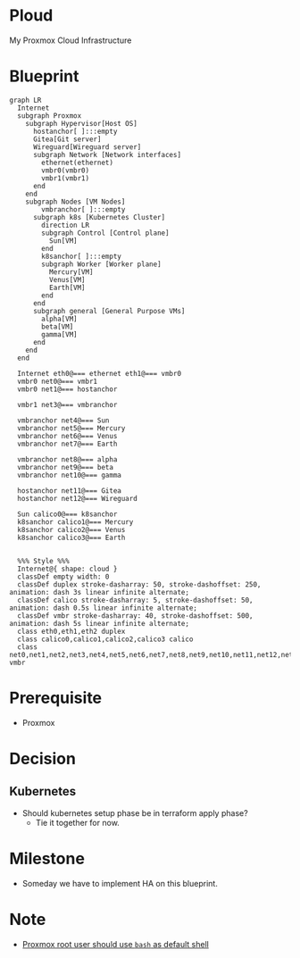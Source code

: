 # Ploud
My Proxmox Cloud Infrastructure

# Blueprint
```mermaid
graph LR
  Internet
  subgraph Proxmox
    subgraph Hypervisor[Host OS]
      hostanchor[ ]:::empty
      Gitea[Git server]
      Wireguard[Wireguard server]
      subgraph Network [Network interfaces]
        ethernet(ethernet)
        vmbr0(vmbr0)
        vmbr1(vmbr1)
      end
    end
    subgraph Nodes [VM Nodes]
        vmbranchor[ ]:::empty
      subgraph k8s [Kubernetes Cluster]
        direction LR
        subgraph Control [Control plane]
          Sun[VM]
        end
        k8sanchor[ ]:::empty
        subgraph Worker [Worker plane]
          Mercury[VM]
          Venus[VM]
          Earth[VM]
        end
      end
      subgraph general [General Purpose VMs]
        alpha[VM]
        beta[VM]
        gamma[VM]
      end
    end
  end

  Internet eth0@=== ethernet eth1@=== vmbr0
  vmbr0 net0@=== vmbr1
  vmbr0 net1@=== hostanchor
  
  vmbr1 net3@=== vmbranchor
  
  vmbranchor net4@=== Sun
  vmbranchor net5@=== Mercury
  vmbranchor net6@=== Venus
  vmbranchor net7@=== Earth 

  vmbranchor net8@=== alpha
  vmbranchor net9@=== beta
  vmbranchor net10@=== gamma 

  hostanchor net11@=== Gitea
  hostanchor net12@=== Wireguard
  
  Sun calico0@=== k8sanchor
  k8sanchor calico1@=== Mercury
  k8sanchor calico2@=== Venus
  k8sanchor calico3@=== Earth


  %%% Style %%%
  Internet@{ shape: cloud }
  classDef empty width: 0
  classDef duplex stroke-dasharray: 50, stroke-dashoffset: 250, animation: dash 3s linear infinite alternate;
  classDef calico stroke-dasharray: 5, stroke-dashoffset: 50, animation: dash 0.5s linear infinite alternate;
  classDef vmbr stroke-dasharray: 40, stroke-dashoffset: 500, animation: dash 5s linear infinite alternate;  
  class eth0,eth1,eth2 duplex
  class calico0,calico1,calico2,calico3 calico
  class net0,net1,net2,net3,net4,net5,net6,net7,net8,net9,net10,net11,net12,net13 vmbr
```

# Prerequisite
* Proxmox

# Decision
## Kubernetes
* Should kubernetes setup phase be in terraform apply phase?
  - Tie it together for now. 

# Milestone
* Someday we have to implement HA on this blueprint.

# Note
* [Proxmox root user should use `bash` as default shell](https://github.com/bpg/terraform-provider-proxmox/issues/1251)